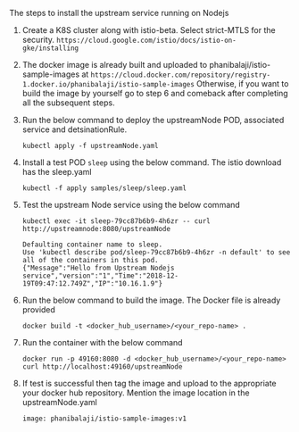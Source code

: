 The steps to install the upstream service running on Nodejs

1. Create a K8S cluster along with istio-beta. Select strict-MTLS for the security.
   `https://cloud.google.com/istio/docs/istio-on-gke/installing`

2. The docker image is already built and uploaded to phanibalaji/istio-sample-images at 
   `https://cloud.docker.com/repository/registry-1.docker.io/phanibalaji/istio-sample-images`
    Otherwise, if you want to build the image by yourself go to step 6 and comeback after completing all the subsequent steps.

3. Run the below command to deploy the upstreamNode POD, associated service and detsinationRule.
   ```
   kubectl apply -f upstreamNode.yaml
   ```

4. Install a test POD `sleep` using the below command. The istio download has the sleep.yaml
   ``` 
   kubectl -f apply samples/sleep/sleep.yaml
   ```

5. Test the upstream Node service using the below command
   ```
   kubectl exec -it sleep-79cc87b6b9-4h6zr -- curl http://upstreamnode:8080/upstreamNode  

   Defaulting container name to sleep.
   Use 'kubectl describe pod/sleep-79cc87b6b9-4h6zr -n default' to see all of the containers in this pod.
   {"Message":"Hello from Upstream Nodejs service","version":"1","Time":"2018-12-19T09:47:12.749Z","IP":"10.16.1.9"}
   ```

6. Run the below command to build the image. The Docker file is already provided
   ```
   docker build -t <docker_hub_username>/<your_repo-name> .
   ```

7. Run the container with the below command
   ```
   docker run -p 49160:8080 -d <docker_hub_username>/<your_repo-name>
   curl http://localhost:49160/upstreamNode
   ```
   
8. If test is successful then tag the image and upload to the appropriate your docker hub repository.
   Mention the image location in the upstreamNode.yaml
   ```
   image: phanibalaji/istio-sample-images:v1
   ```